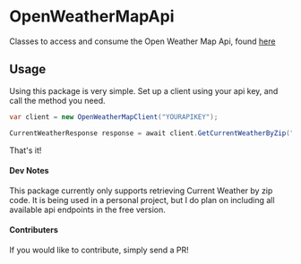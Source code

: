 # OpenWeatherMapApi
Classes to access and consume the Open Weather Map Api, found [here](https://openweathermap.org/api)

## Usage
Using this package is very simple.  Set up a client using your api key, and call the method you need.

```C#
var client = new OpenWeatherMapClient("YOURAPIKEY");

CurrentWeatherResponse response = await client.GetCurrentWeatherByZip("12345");
```
That's it!

#### Dev Notes
This package currently only supports retrieving Current Weather by zip code.  It is being used in a personal project, but I do plan on including all available api endpoints in the free version.

#### Contributers
If you would like to contribute, simply send a PR!
